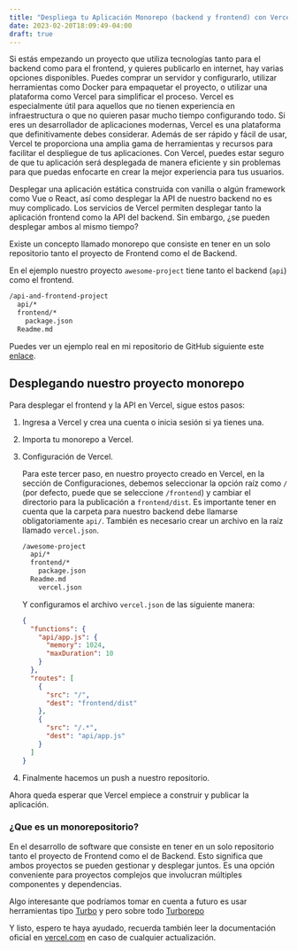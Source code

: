 ```yaml
---
title: "Despliega tu Aplicación Monorepo (backend y frontend) con Vercel"
date: 2023-02-20T18:09:49-04:00
draft: true
---
```


Si estás empezando un proyecto que utiliza tecnologías tanto para el backend como para el frontend, y quieres publicarlo en internet, hay varias opciones disponibles. Puedes comprar un servidor y configurarlo, utilizar herramientas como Docker para empaquetar el proyecto, o utilizar una plataforma como Vercel para simplificar el proceso. Vercel es especialmente útil para aquellos que no tienen experiencia en infraestructura o que no quieren pasar mucho tiempo configurando todo.
Si eres un desarrollador de aplicaciones modernas, Vercel es una plataforma que definitivamente debes considerar. Además de ser rápido y fácil de usar, Vercel te proporciona una amplia gama de herramientas y recursos para facilitar el despliegue de tus aplicaciones. Con Vercel, puedes estar seguro de que tu aplicación será desplegada de manera eficiente y sin problemas para que puedas enfocarte en crear la mejor experiencia para tus usuarios.

Desplegar una aplicación estática construida con vanilla o algún framework como Vue o React, así como desplegar la API de nuestro backend no es muy complicado. Los servicios de Vercel permiten desplegar tanto la aplicación frontend como la API del backend. Sin embargo, ¿se pueden desplegar ambos al mismo tiempo?

Existe un concepto llamado monorepo que consiste en tener en un solo repositorio tanto el proyecto de Frontend como el de Backend. 

En el ejemplo nuestro proyecto `awesome-project` tiene tanto el backend (`api`) como el frontend.

```markdown
/api-and-frontend-project
  api/*
  frontend/*
	package.json
  Readme.md
```

Puedes ver un ejemplo real en mi repositorio de GitHub siguiente este [enlace](https://github.com/doneber/yt-summarizer).

## Desplegando nuestro proyecto monorepo

Para desplegar el frontend y la API en Vercel, sigue estos pasos:

1. Ingresa a Vercel y crea una cuenta o inicia sesión si ya tienes una.
2. Importa tu monorepo a Vercel.
3. Configuración de Vercel.
    
    Para este tercer paso, en nuestro proyecto creado en Vercel, en la sección de Configuraciones, debemos seleccionar la opción raíz como `/` (por defecto, puede que se seleccione `/frontend`) y cambiar el directorio para la publicación a `frontend/dist`. Es importante tener en cuenta que la carpeta para nuestro backend debe llamarse obligatoriamente `api/`. También es necesario crear un archivo en la raíz llamado `vercel.json`.
    
    ```markdown
    /awesome-project
      api/*
      frontend/*
    	package.json
      Readme.md
    	vercel.json
    ```
    
    Y configuramos el archivo `vercel.json` de las siguiente manera:
    
    ```json
    {
      "functions": {
        "api/app.js": {
          "memory": 1024,
          "maxDuration": 10
        }
      },
      "routes": [
        {
          "src": "/",
          "dest": "frontend/dist"
        },
        {
          "src": "/.*",
          "dest": "api/app.js"
        }
      ]
    }
    ```
    
4. Finalmente hacemos un push a nuestro repositorio.

Ahora queda esperar que Vercel empiece a construir y publicar la aplicación.

### ¿Que es un monorepositorio?

En el desarrollo de software que consiste en tener en un solo repositorio tanto el proyecto de Frontend como el de Backend. Esto significa que ambos proyectos se pueden gestionar y desplegar juntos. Es una opción conveniente para proyectos complejos que involucran múltiples componentes y dependencias.

Algo interesante que podríamos tomar en cuenta a futuro es  usar herramientas tipo [Turbo](https://turbo.build/) y pero sobre todo [Turborepo](https://turbo.build/repo)

Y listo, espero te haya ayudado, recuerda también leer la documentación oficial en [vercel.com](http://vercel.com) en caso de cualquier actualización.